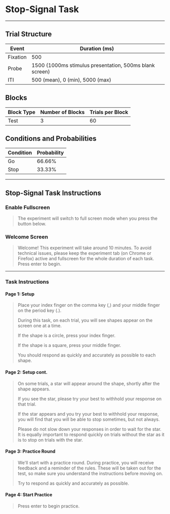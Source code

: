 # Stop-Signal Task

---

## Trial Structure

| Event    | Duration (ms)                                           |
| -------- | ------------------------------------------------------- |
| Fixation | 500                                                     |
| Probe    | 1500 (1000ms stimulus presentation, 500ms blank screen) |
| ITI      | 500 (mean), 0 (min), 5000 (max)                         |

## Blocks

| Block Type | Number of Blocks | Trials per Block |
| ---------- | ---------------- | ---------------- |
| Test       | 3                | 60               |

## Conditions and Probabilities

| Condition | Probability |
| --------- | ----------- |
| Go        | 66.66%      |
| Stop      | 33.33%      |

---

## Stop-Signal Task Instructions

### Enable Fullscreen

> The experiment will switch to full screen mode when you press the button below.

### Welcome Screen

> Welcome! This experiment will take around 10 minutes. To avoid technical issues, please keep the experiment tab (on Chrome or Firefox) active and fullscreen for the whole duration of each task. Press enter to begin.

---

### Task Instructions

#### Page 1: Setup

> Place your index finger on the comma key (,) and your middle finger on the period key (.).
>
> During this task, on each trial, you will see shapes appear on the screen one at a time.
>
> If the shape is a circle, press your index finger.
>
> If the shape is a square, press your middle finger.
>
> You should respond as quickly and accurately as possible to each shape.

#### Page 2: Setup cont.

> On some trials, a star will appear around the shape, shortly after the shape appears.
>
> If you see the star, please try your best to withhold your response on that trial.
>
> If the star appears and you try your best to withhold your response, you will find that you will be able to stop sometimes, but not always.
>
> Please do not slow down your responses in order to wait for the star. It is equally important to respond quickly on trials without the star as it is to stop on trials with the star.

#### Page 3: Practice Round

> We'll start with a practice round. During practice, you will receive feedback and a reminder of the rules. These will be taken out for the test, so make sure you understand the instructions before moving on.
>
> Try to respond as quickly and accurately as possible.

#### Page 4: Start Practice

> Press enter to begin practice.
